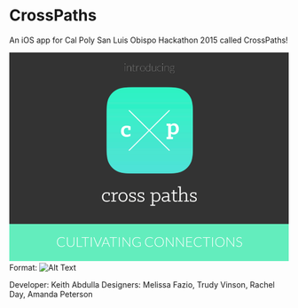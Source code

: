 # CrossPaths
An iOS app for Cal Poly San Luis Obispo Hackathon 2015 called CrossPaths!

![CrossPath Logo](/cross.png)
Format: ![Alt Text](url)

Developer: Keith Abdulla
Designers: Melissa Fazio, Trudy Vinson, Rachel Day, Amanda Peterson
